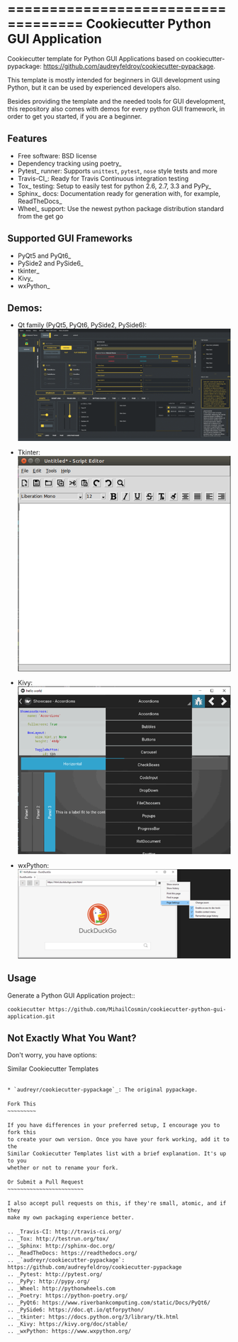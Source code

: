 ===================================
Cookiecutter Python GUI Application
===================================

Cookiecutter template for Python GUI Applications based on cookiecutter-pypackage: https://github.com/audreyfeldroy/cookiecutter-pypackage.

This template is mostly intended for beginners in GUI development using Python, but it can be used by experienced developers also.

Besides providing the template and the needed tools for GUI development, this repository also comes with demos for every python GUI framework, in order to get you started, if you are a beginner.

Features
-----
* Free software: BSD license
* Dependency tracking using poetry_
* Pytest_ runner: Supports `unittest`, `pytest`, `nose` style tests and more
* Travis-CI_: Ready for Travis Continuous integration testing
* Tox_ testing: Setup to easily test for python 2.6, 2.7, 3.3 and PyPy_
* Sphinx_ docs: Documentation ready for generation with, for example, ReadTheDocs_
* Wheel_ support: Use the newest python package distribution standard from the get go


Supported GUI Frameworks
-----
* PyQt5 and PyQt6_
* PySide2 and PySide6_
* tkinter_
* Kivy_
* wxPython_

Demos:
-----
* Qt family (PyQt5, PyQt6, PySide2, PySide6):
![Qt Demo](https://github.com/UN-GCPDS/qt-material/raw/master/docs/source/notebooks/_images/dark.gif)


* Tkinter:
![Text Editor](https://github.com/MihailCosmin/cookiecutter-python-gui-application/blob/main/%7B%7Bcookiecutter.project_slug%7D%7D/demo/tkinter_/text-editor.png)

* Kivy:
![Kivy](https://github.com/MihailCosmin/cookiecutter-python-gui-application/blob/main/%7B%7Bcookiecutter.project_slug%7D%7D/demo/kivy_/sample.gif)

* wxPython:
![Web Browser](https://github.com/MihailCosmin/cookiecutter-python-gui-application/blob/main/%7B%7Bcookiecutter.project_slug%7D%7D/demo/wxPython_/demo.gif)

Usage
-----

Generate a Python GUI Application project::

    cookiecutter https://github.com/MihailCosmin/cookiecutter-python-gui-application.git

Not Exactly What You Want?
--------------------------

Don't worry, you have options:

Similar Cookiecutter Templates
~~~~~~~~~~~~~~~~~~~~~~~~~~~~~~

* `audreyr/cookiecutter-pypackage`_: The original pypackage.

Fork This
~~~~~~~~~

If you have differences in your preferred setup, I encourage you to fork this
to create your own version. Once you have your fork working, add it to the
Similar Cookiecutter Templates list with a brief explanation. It's up to you
whether or not to rename your fork.

Or Submit a Pull Request
~~~~~~~~~~~~~~~~~~~~~~~~

I also accept pull requests on this, if they're small, atomic, and if they
make my own packaging experience better.

.. _Travis-CI: http://travis-ci.org/
.. _Tox: http://testrun.org/tox/
.. _Sphinx: http://sphinx-doc.org/
.. _ReadTheDocs: https://readthedocs.org/
.. _`audreyr/cookiecutter-pypackage`: https://github.com/audreyfeldroy/cookiecutter-pypackage
.. _Pytest: http://pytest.org/
.. _PyPy: http://pypy.org/
.. _Wheel: http://pythonwheels.com
.. _Poetry: https://python-poetry.org/
.. _PyQt6: https://www.riverbankcomputing.com/static/Docs/PyQt6/
.. _PySide6: https://doc.qt.io/qtforpython/
.. _tkinter: https://docs.python.org/3/library/tk.html
.. _Kivy: https://kivy.org/doc/stable/
.. _wxPython: https://www.wxpython.org/